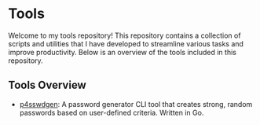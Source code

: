 # Tools

Welcome to my tools repository! This repository contains a collection of scripts and utilities that I have developed to streamline various tasks and improve productivity. Below is an overview of the tools included in this repository.

## Tools Overview

- [p4sswdgen](./p4sswdgen): A password generator CLI tool that creates strong, random passwords based on user-defined criteria. Written in Go.
